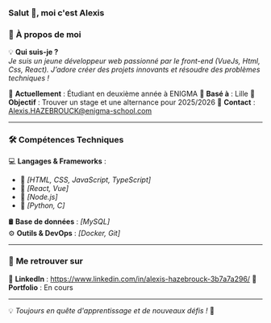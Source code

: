 ### **Salut 👋, moi c'est Alexis** 

### 🚀 **À propos de moi**  
💡 **Qui suis-je ?**  
*Je suis un jeune développeur web passionné par le front-end (VueJs, Html, Css, React). J’adore créer des projets innovants et résoudre des problèmes techniques !*

💼 **Actuellement** : Étudiant en deuxième année à ENIGMA
📍 **Basé à** : Lille
🎯 **Objectif** : Trouver un stage et une alternance pour 2025/2026
📩 **Contact** : Alexis.HAZEBROUCK@enigma-school.com

---

### 🛠️ **Compétences Techniques**  
💻 **Langages & Frameworks** :  
- 🔹 *[HTML, CSS, JavaScript, TypeScript]*  
- 🔹 *[React, Vue]*  
- 🔹 *[Node.js]*  
- 🔹 *[Python, C]*  

🛢️ **Base de données** : *[MySQL]*  
⚙️ **Outils & DevOps** : *[Docker, Git]*  

---

### 🤝 **Me retrouver sur**  
📌 **LinkedIn** :  https://www.linkedin.com/in/alexis-hazebrouck-3b7a7a296/
📌 **Portfolio** : En cours

---

💡 *Toujours en quête d'apprentissage et de nouveaux défis !* 🚀  
